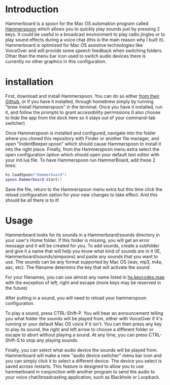 # Introduction
Hammerboard is a spoon for the Mac OS automation program called [Hammerspoon](http://www.hammerspoon.org/) which allows you to quickly play sounds just by pressing 2 keys. It could be useful in a broadcast environment to play radio jingles or to play sound effects during a voice chat (this is the main reason why I built it). Hammerboard is optimized for Mac OS assistive technologies like VoiceOver and will provide some speech feedback when switching folders. Other than the menu bar icon used to switch audio devices there is currently no other graphics in this configuration.

# installation
First, download and install Hammerspoon. You can do so either [from their Github](https://github.com/Hammerspoon/hammerspoon/releases/latest), or if you have it installed, through homebrew simply by running "brew install Hammerspoon" in the terminal. Once you have it installed, run it, and follow the prompts to grant accessibility permissions (I also choose to hide the app from the dock here so it stays out of your command-tab switcher)

Once Hammerspoon is installed and configured, navigate into the folder where you cloned this repository with Finder or another file manager, and open "IndentBeeper.spoon" which should cause Hammerspoon to install it into the right place. Finally, from the Hammerspoon menu extra select the open configuration option which should open your default text editor with your init.lua file. To have Hammerspoon run HammerBoard, add these 2 lines:

```lua
hs.loadSpoon("Hammerboard")
spoon.Hammerboard:start()
```

Save the file, return to the Hammerspoon menu extra but this time click the reload configuration option for your new changes to take effect. And this should be all there is to it!


# Usage

Hammerboard looks for its sounds in a Hammerboard/sounds directory in your user's Home folder. If this folder is missing, you will get an error message and it will be created for you. To add sounds, create a subfolder and give it a name that will help you know what kind of sounds are in it (IE, Hammerboard/sounds/simpsons) and paste any sounds that you want to use. The sounds can be any format supported by Mac OS (wav, mp3, m4a, aac, etc). The filename determins the key that will activate the sound

For your filenames, you can use almost any name listed in [hs.keycodes.map](http://www.hammerspoon.org/docs/hs.keycodes.html#map) with the exception of left, right and escape (more keys may be reserved in the future)

After putting in a sound, you will need to reload your hammerspoon configuration.

To play a sound, press CTRL-Shift-P. You will hear an announcement telling you what folder the sounds will be played from, either with VoiceOver if it's running or your default Mac OS voice if it isn't. You can then press any key to play its sound, the right and left arrow to choose a different folder or escape to abort without playing a sound. At any time, you can press CTRL-Shift-S to stop any playing sounds.

Finally, you can select what audio device the sounds will be played from. Hammerboard will make a new "audio device switcher" menu bar icon and you can simply click it to select a different device. The device you select is saved across restarts. This feature is designed to allow you to use hammerboard in conjunction with another program to send the audio to your voice chat/broadcasting application, such as Blackhole or Loopback.
